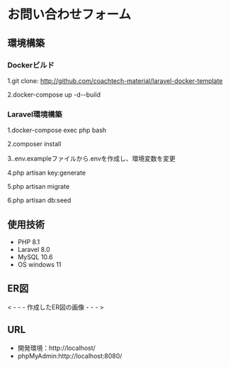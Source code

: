 # お問い合わせフォーム

## 環境構築
### Dockerビルド
 
 1.git clone: http://github.com/coachtech-material/laravel-docker-template
 
 2.docker-compose up -d--build

### Laravel環境構築
 
 1.docker-compose exec php bash
 
 2.composer install
 
 3..env.exampleファイルから.envを作成し、環境変数を変更

 4.php artisan key:generate
 
 5.php artisan migrate
 
 6.php artisan db:seed

## 使用技術
- PHP 8.1
- Laravel 8.0
- MySQL 10.6
- OS windows 11

## ER図
< - - - 作成したER図の画像 - - - >

## URL
- 開発環境：http://localhost/
- phpMyAdmin:http://localhost:8080/
